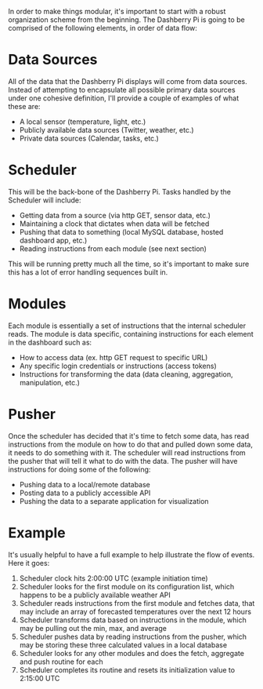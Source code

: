 In order to make things modular, it's important to start with a robust organization scheme from the beginning. The Dashberry Pi is going to be comprised of the following elements, in order of data flow:

# Data Sources
All of the data that the Dashberry Pi displays will come from data sources. Instead of attempting to encapsulate all possible primary data sources under one cohesive definition, I'll provide a couple of examples of what these are:

+ A local sensor (temperature, light, etc.)
+ Publicly available data sources (Twitter, weather, etc.)
+ Private data sources (Calendar, tasks, etc.)

# Scheduler
This will be the back-bone of the Dashberry Pi. Tasks handled by the Scheduler will include:

+ Getting data from a source (via http GET, sensor data, etc.)
+ Maintaining a clock that dictates when data will be fetched
+ Pushing that data to something (local MySQL database, hosted dashboard app, etc.)
+ Reading instructions from each module (see next section)

This will be running pretty much all the time, so it's important to make sure this has a lot of error handling sequences built in.

# Modules

Each module is essentially a set of instructions that the internal scheduler reads. The module is data specific, containing instructions for each element in the dashboard such as:

+ How to access data (ex. http GET request to specific URL)
+ Any specific login credentials or instructions (access tokens)
+ Instructions for transforming the data (data cleaning, aggregation, manipulation, etc.)

# Pusher

Once the scheduler has decided that it's time to fetch some data, has read instructions from the module on how to do that and pulled down some data, it needs to do something with it. The scheduler will read instructions from the pusher that will tell it what to do with the data. The pusher will have instructions for doing some of the following:

+ Pushing data to a local/remote database
+ Posting data to a publicly accessible API
+ Pushing the data to a separate application for visualization

# Example

It's usually helpful to have a full example to help illustrate the flow of events. Here it goes:

1. Scheduler clock hits 2:00:00 UTC (example initiation time)
2. Scheduler looks for the first module on its configuration list, which happens to be a publicly available weather API
3. Scheduler reads instructions from the first module and fetches data, that may include an array of forecasted temperatures over the next 12 hours
4. Scheduler transforms data based on instructions in the module, which may be pulling out the min, max, and average
5. Scheduler pushes data by reading instructions from the pusher, which may be storing these three calculated values in a local database
6. Scheduler looks for any other modules and does the fetch, aggregate and push routine for each
7. Scheduler completes its routine and resets its initialization value to 2:15:00 UTC

